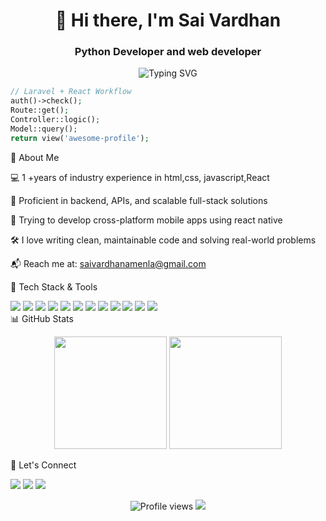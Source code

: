 <h1 align="center">👋 Hi there, I'm Sai Vardhan</h1>
<h3 align="center">Python Developer and web developer </h3>

<p align="center">
  <img src="https://readme-typing-svg.herokuapp.com?font=Fira+Code&duration=3000&pause=1000&color=2FD4FF&center=true&vCenter=true&width=435&lines=Full+Stack+Web+%26+Mobile+Developer;Laravel+%7C+React+%7C+MEAN+Stack+Expert;6%2B+Years+Experience;Passionate+about+clean+code+%26+scalable+apps" alt="Typing SVG" />
</p>

```php
// Laravel + React Workflow
auth()->check();
Route::get();
Controller::logic();
Model::query();
return view('awesome-profile');
```
💼 About Me

💻 1 +years of industry experience in html,css, javascript,React

🧠 Proficient in backend, APIs, and scalable full-stack solutions

📱 Trying to develop cross-platform mobile apps using react native

🛠️ I love writing clean, maintainable code and solving real-world problems

📬 Reach me at: saivardhanamenla@gmail.com

🚀 Tech Stack & Tools
<div align="left"> <img src="https://img.shields.io/badge/PHP-777BB4?style=for-the-badge&logo=php&logoColor=white"/>
<img src="https://img.shields.io/badge/Laravel-E74430?style=for-the-badge&logo=laravel&logoColor=white"/> 
  <img src="https://img.shields.io/badge/React-20232A?style=for-the-badge&logo=react&logoColor=61DAFB"/>
  <img src="https://img.shields.io/badge/Node.js-43853D?style=for-the-badge&logo=node-dot-js&logoColor=white"/>
  <img src="https://img.shields.io/badge/Express.js-000000?style=for-the-badge&logo=express&logoColor=white"/>
  <img src="https://img.shields.io/badge/MongoDB-4EA94B?style=for-the-badge&logo=mongodb&logoColor=white"/>
  <img src="https://img.shields.io/badge/JavaScript-F7DF1E?style=for-the-badge&logo=javascript&logoColor=black"/> 
  <img src="https://img.shields.io/badge/Android-3DDC84?style=for-the-badge&logo=android&logoColor=white"/>
  <img src="https://img.shields.io/badge/Firebase-FFCA28?style=for-the-badge&logo=firebase&logoColor=black"/>
  <img src="https://img.shields.io/badge/Postman-FF6C37?style=for-the-badge&logo=postman&logoColor=white"/>
  <img src="https://img.shields.io/badge/Git-F05032?style=for-the-badge&logo=git&logoColor=white"/> 
  <img src="https://img.shields.io/badge/GitHub-181717?style=for-the-badge&logo=github&logoColor=white"/> </div>
📊 GitHub Stats
<p align="center"> <img src="https://github-readme-stats.vercel.app/api?username=sai-vardhan-ameenla
&show_icons=true&theme=radical" height="180"/> <img src="https://github-readme-stats.vercel.app/api/top-langs/?username=sai-vardhan-ameenla
&layout=compact&theme=radical" height="180"/> </p>
🔗 Let's Connect
<p align="left"> <a href="mailto:saivardhanamenla@gmail.com">
  <img src="https://img.shields.io/badge/Email-saivardhanamenla@gmail.com-D14836?style=for-the-badge&logo=gmail&logoColor=white"/></a>
  <a href="https://www.linkedin.com/in/your-linkedin-url"><img src="https://img.shields.io/badge/LinkedIn-0077B5?style=for-the-badge&logo=linkedin&logoColor=white"/></a> 
  <a href="https://twitter.com/your-twitter-handle"><img src="https://img.shields.io/badge/Twitter-1DA1F2?style=for-the-badge&logo=twitter&logoColor=white"/></a> </p>
<p align="center"> <img src="https://komarev.com/ghpvc/?username=sai-vardhan-ameenla
&color=brightgreen" alt="Profile views"/> <img src="https://img.shields.io/github/followers/sai-vardhan-ameenla
?label=Followers&style=for-the-badge"/> </p> 
